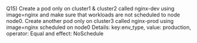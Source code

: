 Q15) Create a pod only on cluster1 & cluster2 called nginx-dev using image=nginx and make sure that 
     workloads are not scheduled to node node0.
     Create another pod only on cluster3 called nginx-prod using image=nginx scheduled on node0 
     Details: key:env_type, value: production, operator: Equal and effect: NoSchedule
